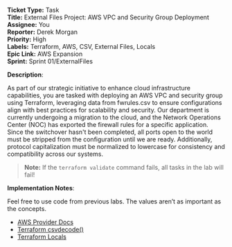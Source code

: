 **Ticket Type:** Task \
**Title:** External Files Project: AWS VPC and Security Group Deployment \
**Assignee:** You \
**Reporter:** Derek Morgan \
**Priority:** High \
**Labels:** Terraform, AWS, CSV, External Files, Locals \
**Epic Link:** AWS Expansion \
**Sprint:** Sprint 01/ExternalFiles

**Description**:

As part of our strategic initiative to enhance cloud infrastructure capabilities, you are tasked with deploying an AWS VPC and security group using Terraform, leveraging data from fwrules.csv to ensure configurations align with best practices for scalability and security. Our department is currently undergoing a migration to the cloud, and the Network Operations Center (NOC) has exported the firewall rules for a specific application. Since the switchover hasn't been completed, all ports open to the world must be stripped from the configuration until we are ready. Additionally, protocol capitalization must be normalized to lowercase for consistency and compatibility across our systems.

> **Note:** If the `terraform validate` command fails, all tasks in the lab will fail!

**Implementation Notes**:

Feel free to use code from previous labs. The values aren’t as important as the concepts.

- <a href="https://registry.terraform.io/providers/hashicorp/aws/latest/docs/html" target="_blank">AWS Provider Docs</a>
- <a href="https://developer.hashicorp.com/terraform/language/functions/csvdecode" target="_blank">Terraform csvdecode()</a>
- <a href="https://developer.hashicorp.com/terraform/language/values/locals" target="_blank">Terraform Locals</a>